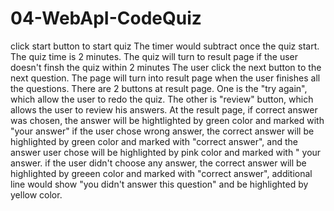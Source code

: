 # 04-WebApI-CodeQuiz
click start button to start quiz
The timer would subtract once the quiz start. The quiz time is 2 minutes. The quiz will turn to result page if the user doesn't finsh the quiz within 2 minutes
The user click the next button to the next question. The page will turn into result page when the user finishes all the questions.
There are 2 buttons at result page. One is the "try again", which allow the user to redo the quiz. The other is "review" button, which allows the user to review his answers.
At the result page, if correct answer was chosen, the answer will be hightlighted by green color and marked with "your answer"
if the user chose wrong answer, the correct answer will be highlighted by green color and marked with "correct answer", and the 
answer user chose will be highlighted by pink color and marked with " your answer. if the user didn't choose any answer, the correct answer will be highlighted by greeen color and marked with "correct answer", additional line would show "you didn't answer this question" and be highlighted by yellow color.
